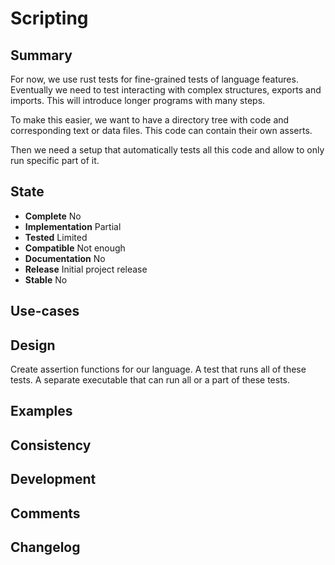 Scripting
=========

Summary
-------
For now, we use rust tests for fine-grained tests of language features.
Eventually we need to test interacting with complex structures, exports and imports.
This will introduce longer programs with many steps.

To make this easier, we want to have a directory tree with code and corresponding text or data files. This code can contain their own asserts.

Then we need a setup that automatically tests all this code and allow to only run specific part of it.

State
-----
- **Complete** No
- **Implementation** Partial
- **Tested** Limited
- **Compatible** Not enough
- **Documentation** No
- **Release** Initial project release
- **Stable** No

Use-cases
---------

Design
------
Create assertion functions for our language.
A test that runs all of these tests.
A separate executable that can run all or a part of these tests. 

Examples
--------

Consistency
-----------

Development
-----------

Comments
--------

Changelog
---------
